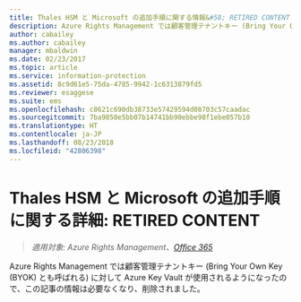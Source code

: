 ```yaml
---
title: Thales HSM と Microsoft の追加手順に関する情報&#58; RETIRED CONTENT | Azure RMS
description: Azure Rights Management では顧客管理テナントキー (Bring Your Own Key (BYOK) とも呼ばれる) に対して Azure Key Vault が使用されるようになったので、この記事の情報は必要なくなり、削除されました。
author: cabailey
ms.author: cabailey
manager: mbaldwin
ms.date: 02/23/2017
ms.topic: article
ms.service: information-protection
ms.assetid: 8c9d61e5-75da-4785-9942-1c6313879fd5
ms.reviewer: esaggese
ms.suite: ems
ms.openlocfilehash: c8621c690db38733e57429594d08703c57caadac
ms.sourcegitcommit: 7ba9850e5bb07b14741bb90ebbe98f1ebe057b10
ms.translationtype: HT
ms.contentlocale: ja-JP
ms.lasthandoff: 08/23/2018
ms.locfileid: "42806398"
---
```

# <a name="more-information-about-thales-hsms-and-microsoft-additions-retired-content"></a>Thales HSM と Microsoft の追加手順に関する詳細: RETIRED CONTENT

>*適用対象: Azure Rights Management、[Office 365](http://download.microsoft.com/download/E/C/F/ECF42E71-4EC0-48FF-AA00-577AC14D5B5C/Azure_Information_Protection_licensing_datasheet_EN-US.pdf)*

Azure Rights Management では顧客管理テナントキー (Bring Your Own Key (BYOK) とも呼ばれる) に対して Azure Key Vault が使用されるようになったので、この記事の情報は必要なくなり、削除されました。 


